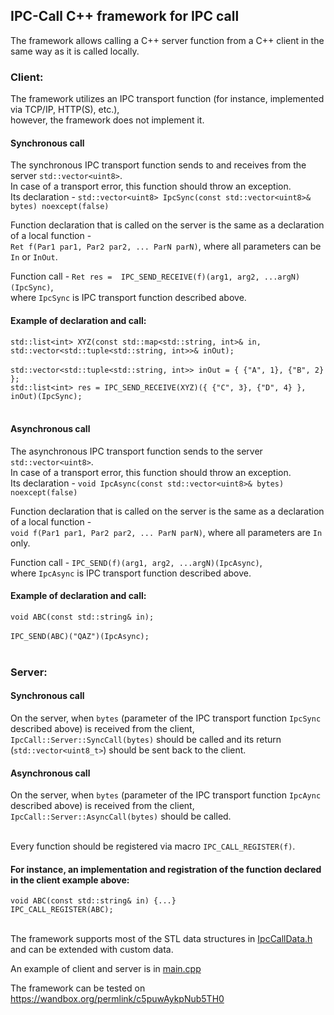 ## IPC-Call C++ framework for IPC call

The framework allows calling a C++ server function from a C++ client in the same way as it is called locally.

### Client: 

The framework utilizes an IPC transport function (for instance, implemented via TCP/IP, HTTP(S), etc.), <br/>however, the framework does not implement it.<br/>

#### Synchronous call 
The synchronous  IPC transport function sends to and receives from the server ```std::vector<uint8>```.<br/>In case of a transport error, this function should throw an exception.<br/>
Its declaration - `std::vector<uint8> IpcSync(const std::vector<uint8>& bytes) noexcept(false)`

Function declaration that is called on the server is the same as a declaration of a local function -<br/> `Ret f(Par1 par1, Par2 par2, ... ParN parN)`, where all parameters can be `In` or `InOut`.
   
Function call - `Ret res =  IPC_SEND_RECEIVE(f)(arg1, arg2, ...argN)(IpcSync)`, <br/>where `IpcSync` is IPC transport function described above.<br/>

#### Example of declaration and call:
`std::list<int> XYZ(const std::map<std::string, int>& in, std::vector<std::tuple<std::string, int>>& inOut);`<br/><br/>
`std::vector<std::tuple<std::string, int>> inOut = { {"A", 1}, {"B", 2} };`<br/>
`std::list<int> res = IPC_SEND_RECEIVE(XYZ)({ {"C", 3}, {"D", 4} }, inOut)(IpcSync);`
<br/><br/>

#### Asynchronous call 
The asynchronous  IPC transport function sends to the server ```std::vector<uint8>```.<br/>In case of a transport error, this function should throw an exception.<br/>
Its declaration - `void IpcAsync(const std::vector<uint8>& bytes) noexcept(false)`

Function declaration that is called on the server is the same as a declaration of a local function -<br/> `void f(Par1 par1, Par2 par2, ... ParN parN)`, where all parameters are `In` only.
   
Function call - `IPC_SEND(f)(arg1, arg2, ...argN)(IpcAsync)`, <br/>where `IpcAsync` is IPC transport function described above.<br/>

#### Example of declaration and call:
`void ABC(const std::string& in);`<br/><br/>
`IPC_SEND(ABC)("QAZ")(IpcAsync);`
<br/><br/>

### Server: 

#### Synchronous call 
On the server, when `bytes` (parameter of the IPC transport function `IpcSync` described above) is received from the client, `IpcCall::Server::SyncCall(bytes)` should be called and its return (`std::vector<uint8_t>`) should be sent back to the client.<br/>

#### Asynchronous call 
On the server, when `bytes` (parameter of the IPC transport function `IpcAync` described above) is received from the client, `IpcCall::Server::AsyncCall(bytes)` should be called.<br/><br/>

Every function should be registered via macro `IPC_CALL_REGISTER(f)`.<br/>

#### For instance, an implementation and registration of the function declared in the client example above:
`void ABC(const std::string& in) {...}`<br/>
`IPC_CALL_REGISTER(ABC);`<br/><br/>

The framework supports most of the STL data structures in [IpcCallData.h](https://github.com/amarmer/IPC-Call/blob/main/IpcCallData.h) and can be extended with custom data.

An example of client and server is in [main.cpp](https://github.com/amarmer/IPC-Call/blob/main/Main.cpp)

The framework can be tested on https://wandbox.org/permlink/c5puwAykpNub5TH0

